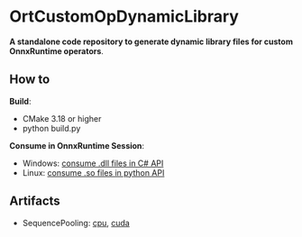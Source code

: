 # OrtCustomOpDynamicLibrary

**A standalone code repository to generate dynamic library files for custom OnnxRuntime operators**.

## How to

**Build**: 
- CMake 3.18 or higher
- python build.py

**Consume in OnnxRuntime Session**: 
- Windows: [consume .dll files in C# API](https://github.com/microsoft/onnxruntime/blob/430e80e7b6e5e6222b2d90ca5e43609d62082722/csharp/test/Microsoft.ML.OnnxRuntime.Tests/InferenceTest.cs#L1181)
- Linux: [consume .so files in python API](https://github.com/microsoft/onnxruntime/blob/430e80e7b6e5e6222b2d90ca5e43609d62082722/onnxruntime/test/python/onnxruntime_test_python.py#L810)


## Artifacts
- SequencePooling: [cpu](https://github.com/wangyems/OrtCustomOpDynamicLibrary/tree/main/artifacts/Turing-Longformer/SequencePooling/cpu),
                   [cuda](https://github.com/wangyems/OrtCustomOpDynamicLibrary/tree/main/artifacts/Turing-Longformer/SequencePooling/cuda)
